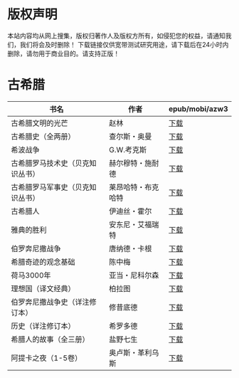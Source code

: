 # 版权声明

本站内容均从网上搜集，版权归著作人及版权方所有，如侵犯您的权益，请通知我们，我们将会及时删除！ 下载链接仅供宽带测试研究用途，请下载后在24小时内删除，请勿用于商业目的。请支持正版！

# 古希腊

| 书名 | 作者 | epub/mobi/azw3 |
| --- | --- | --- |
| 古希腊文明的光芒 | 赵林 | [下载](https://url89.ctfile.com/f/31084289-1375499062-3dfd8c?p=8866) |
| 古希腊史（全两册） | 查尔斯・奥曼 | [下载](https://url89.ctfile.com/f/31084289-1356996343-d966c9?p=8866) |
| 希波战争 | G.W.考克斯 | [下载](https://url89.ctfile.com/f/31084289-1356983626-e7197b?p=8866) |
| 古希腊罗马技术史（贝克知识丛书） | 赫尔穆特・施耐德 | [下载](https://url89.ctfile.com/f/31084289-1357052017-116918?p=8866) |
| 古希腊罗马军事史（贝克知识丛书） | 莱昂哈特・布克哈特 | [下载](https://url89.ctfile.com/f/31084289-1357051891-e1f24d?p=8866) |
| 古希腊人 | 伊迪丝・霍尔 | [下载](https://url89.ctfile.com/f/31084289-1357044940-d53685?p=8866) |
| 雅典的胜利 | 安东尼・艾福瑞特 | [下载](https://url89.ctfile.com/f/31084289-1357039756-0e0ed2?p=8866) |
| 伯罗奔尼撒战争 | 唐纳德・卡根 | [下载](https://url89.ctfile.com/f/31084289-1357032625-63c026?p=8866) |
| 希腊奇迹的观念基础 | 陈中梅 | [下载](https://url89.ctfile.com/f/31084289-1357032247-8b04d4?p=8866) |
| 荷马3000年 | 亚当・尼科尔森 | [下载](https://url89.ctfile.com/f/31084289-1357027369-65947b?p=8866) |
| 理想国（译文经典） | 柏拉图 | [下载](https://url89.ctfile.com/f/31084289-1357027216-6c81c9?p=8866) |
| 伯罗奔尼撒战争史（详注修订本） | 修昔底德 | [下载](https://url89.ctfile.com/f/31084289-1357026922-8375ca?p=8866) |
| 历史（详注修订本） | 希罗多德 | [下载](https://url89.ctfile.com/f/31084289-1357026571-4204f0?p=8866) |
| 希腊人的故事（全三册） | 盐野七生 | [下载](https://url89.ctfile.com/f/31084289-1357023988-a42df2?p=8866) |
| 阿提卡之夜（1-5卷） | 奥卢斯・革利乌斯 | [下载](https://url89.ctfile.com/f/31084289-1357010140-904f27?p=8866) |
